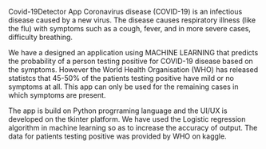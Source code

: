 Covid-19Detector App
Coronavirus disease (COVID-19) is an infectious disease caused by a new virus. The disease causes respiratory illness (like the flu) with symptoms such as a cough, fever, and in more severe cases, difficulty breathing.

We have a designed an application using MACHINE LEARNING that predicts the probability of a person testing positive for COVID-19 disease based on the symptoms. However the World Health Organisation (WHO) has released statistcs that 45-50% of the patients testing positive have mild or no symptoms at all. This app can only be used for the remaining cases in which symptoms are present.

The app is build on Python progrraming language and the UI/UX is developed on the tkinter platform. We have used the Logistic regression algorithm in machine learning so as to increase the accuracy of output. The data for patients testing positive was provided by WHO on kaggle.
